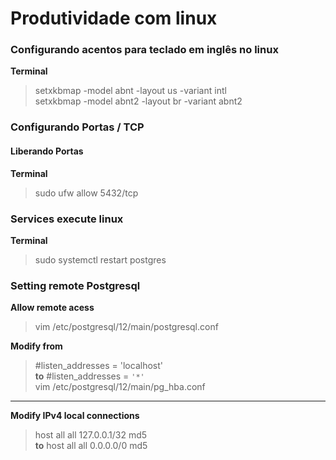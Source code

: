 # Produtividade com linux

### Configurando acentos para teclado em inglês no linux
__Terminal__
> setxkbmap -model abnt -layout us -variant intl <br>
> setxkbmap -model abnt2 -layout br -variant abnt2

### Configurando Portas / TCP
#### Liberando Portas 
__Terminal__
> sudo ufw allow 5432/tcp

### Services execute linux 
__Terminal__
> sudo systemctl restart postgres

### Setting remote Postgresql
__Allow remote acess__
> vim  /etc/postgresql/12/main/postgresql.conf
 
__Modify from__ 
> #listen_addresses = 'localhost' <br>
__to__ 
> #listen_addresses = `'*'` <br>
> vim /etc/postgresql/12/main/pg_hba.conf
---------------------------------------------------------------------
__Modify IPv4 local connections__
> host    all             all             127.0.0.1/32            md5 <br>
__to__
> host    all             all             0.0.0.0/0            md5 <br>
